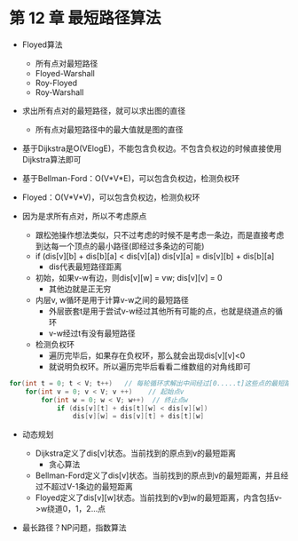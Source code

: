 # 第 12 章 最短路径算法

- Floyed算法
  - 所有点对最短路径
  - Floyed-Warshall
  - Roy-Floyed
  - Roy-Warshall

- 求出所有点对的最短路径，就可以求出图的直径
  - 所有点对最短路径中的最大值就是图的直径

- 基于Dijkstra是O(VElogE)，不能包含负权边。不包含负权边的时候直接使用Dijkstra算法即可
- 基于Bellman-Ford：O(V\*V\*E)，可以包含负权边，检测负权环

- Floyed：O(V\*V\*V)，可以包含负权边，检测负权环
  
- 因为是求所有点对，所以不考虑原点
  - 跟松弛操作想法类似，只不过考虑的时候不是考虑一条边，而是直接考虑到达每一个顶点的最小路径(即经过多条边的可能)
  - if (dis[v][b] + dis[b][a] < dis[v][a]) dis[v][a] = dis[v][b] + dis[b][a]
    - dis代表最短路径距离
  - 初始，如果v-w有边，则dis[v][w] = vw; dis[v][v] = 0
    - 其他边就是正无穷
  - 内层v, w循环是用于计算v-w之间的最短路径
    - 外层嵌套t是用于尝试v-w经过其他所有可能的点，也就是绕道点的循环
    - v-w经过t有没有最短路径
  - 检测负权环
    - 遍历完毕后，如果存在负权环，那么就会出现dis[v][v]<0
    - 就说明负权环。所以遍历完毕后看看二维数组的对角线即可
```java
for(int t = 0; t < V; t++)   // 每轮循环求解出中间经过[0.....t]这些点的最短路径，一次循环多考虑一个点
    for(int v = 0; v < V; v ++)    // 起始点v
        for(int w = 0; w < V; w++)  // 终止点w
            if (dis[v][t] + dis[t][w] < dis[v][w])
                dis[v][w] = dis[v][t] + dis[t][w]
```


- 动态规划
  - Dijkstra定义了dis[v]状态。当前找到的原点到v的最短距离
    - 贪心算法
  - Bellman-Ford定义了dis[v]状态。当前找到的原点到v的最短距离，并且经过不超过V-1条边的最短距离
  - Floyed定义了dis[v][w]状态。当前找到的v到w的最短距离，内含包括v->w绕道0，1，2...点

- 最长路径？NP问题，指数算法